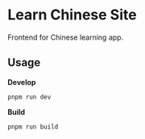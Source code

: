 # Learn Chinese Site

Frontend for Chinese learning app.

## Usage

**Develop**

```
pnpm run dev
```

**Build**

```
pnpm run build
```
